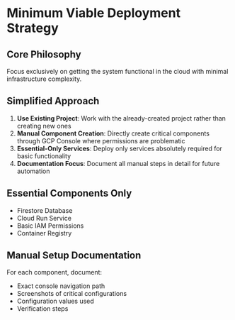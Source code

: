 # Minimum Viable Deployment Strategy

## Core Philosophy
Focus exclusively on getting the system functional in the cloud with minimal infrastructure complexity.

## Simplified Approach
1. **Use Existing Project**: Work with the already-created project rather than creating new ones
2. **Manual Component Creation**: Directly create critical components through GCP Console where permissions are problematic
3. **Essential-Only Services**: Deploy only services absolutely required for basic functionality
4. **Documentation Focus**: Document all manual steps in detail for future automation

## Essential Components Only
- Firestore Database
- Cloud Run Service
- Basic IAM Permissions
- Container Registry

## Manual Setup Documentation
For each component, document:
- Exact console navigation path
- Screenshots of critical configurations
- Configuration values used
- Verification steps
